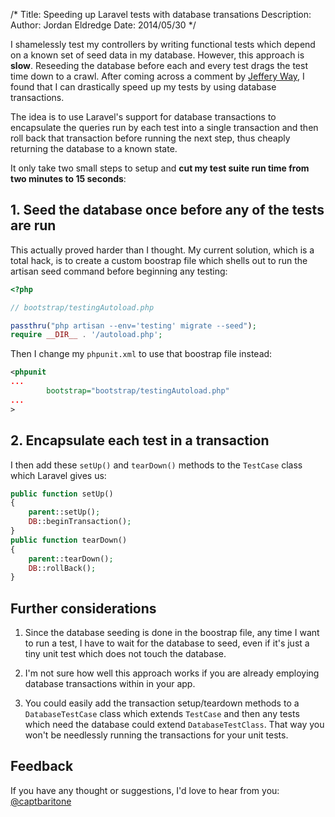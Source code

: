 /*
Title: Speeding up Laravel tests with database transations
Description:
Author: Jordan Eldredge
Date: 2014/05/30
*/

I shamelessly test my controllers by writing functional tests which depend on
a known set of seed data in my database. However, this approach is **slow**.
Reseeding the database before each and every test drags the test time down to
a crawl. After coming across a comment by [Jeffery
Way](http://fideloper.com/laravel-database-transactions#comment-1179301604),
I found that I can drastically speed up my tests by using database
transactions.

The idea is to use Laravel's support for database transactions to encapsulate
the queries run by each test into a single transaction and then roll back that
transaction before running the next step, thus cheaply returning the database
to a known state.

It only take two small steps to setup and **cut my test suite run time from two
minutes to 15 seconds**:

## 1. Seed the database once before any of the tests are run

This actually proved harder than I thought. My current solution, which is
a total hack, is to create a custom boostrap file which shells out to run the
artisan seed command before beginning any testing:

```php
<?php

// bootstrap/testingAutoload.php

passthru("php artisan --env='testing' migrate --seed");
require __DIR__ . '/autoload.php';
```

Then I change my `phpunit.xml` to use that boostrap file instead:

```xml
<phpunit
...
		bootstrap="bootstrap/testingAutoload.php"
...
>
```

## 2. Encapsulate each test in a transaction

I then add these `setUp()` and `tearDown()` methods to the `TestCase` class
which Laravel gives us:

```php
public function setUp()
{
	parent::setUp();
	DB::beginTransaction();
}
public function tearDown()
{
	parent::tearDown();
	DB::rollBack();
}
```

## Further considerations

1. Since the database seeding is done in the boostrap file, any time I want to run
a test, I have to wait for the database to seed, even if it's just a tiny unit
test which does not touch the database.

2. I'm not sure how well this approach works if you are already employing database
transactions within in your app.

3. You could easily add the transaction setup/teardown methods to
a `DatabaseTestCase` class which extends `TestCase` and then any tests which
need the database could extend `DatabaseTestClass`. That way you won't be
needlessly running the transactions for your unit tests.

## Feedback

If you have any thought or suggestions, I'd love to hear from you:
[@captbaritone](http://twitter.com/captbaritone)
